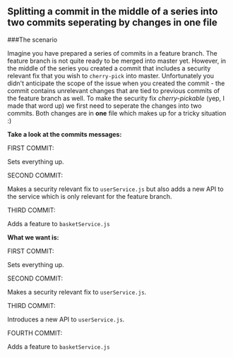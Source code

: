 ## Splitting a commit in the middle of a series into two commits seperating by changes in one file

###The scenario

Imagine you have prepared a series of commits in a feature branch. The feature branch is not quite
ready to be merged into master yet. However, in the middle of the series you created a commit that includes
a security relevant fix that you wish to `cherry-pick` into master. Unfortunately you didn't anticipate the
scope of the issue when you created the commit - the commit contains unrelevant changes that are tied to previous commits of the feature branch as well. To make the security fix *cherry-pickable* (yep, I made that word up) we first need to seperate the changes into two commits. Both changes are in **one** file which makes up for a tricky situation :)

**Take a look at the commits messages:**

FIRST COMMIT:

Sets everything up.

SECOND COMMIT:

Makes a security relevant fix to `userService.js` but also adds a new API to the service which is only relevant for the feature branch. 

THIRD COMMIT:

Adds a feature to `basketService.js`

**What we want is:**

FIRST COMMIT:

Sets everything up.

SECOND COMMIT:

Makes a security relevant fix to `userService.js`.

THIRD COMMIT:

Introduces a new API to `userService.js`. 

FOURTH COMMIT:

Adds a feature to `basketService.js`
